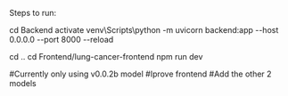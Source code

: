 Steps to run:

cd Backend
activate
venv\Scripts\python -m uvicorn backend:app --host 0.0.0.0 --port 8000 --reload

cd ..
cd Frontend/lung-cancer-frontend
npm run dev

#Currently only using v0.0.2b model
#Iprove frontend
#Add the other 2 models